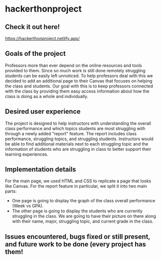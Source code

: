 # hackerthonproject

## Check it out here! 
https://hackerthonproject.netlify.app/

## Goals of the project
Professors more than ever depend on the online resources and tools provided to them. Since so much work is still done remotely struggling students can be easily left unnoticed. To help professors deal with this we decided to add an additional page to their Canvas that focuses on helping the class and students. Our goal with this is to keep professors connected with the class by providing them easy access information about how the class is doing as a whole and individually.

## Desired user experience
The project is designed to help instructors with understanding the overall class performance and which topics students are most struggling with through a newly added "report" feature. The report includes class performance, struggling topics, and struggling students. Instructors would be able to find additional materials next to each struggling topic and the information of students who are struggling in class to better support their learning experiences.  

## Implementation details
For the main page, we used HTML and CSS to replicate a page that looks like Canvas. 
For the report feature in particular, we split it into two main parts: 
- One page is going to display the graph of the class overall performance (Week vs GPA). 
- The other page is going to display the students who are currently struggling in the class. We are going to have their picture on there along with           their name, major, struggling topic, and current grade in the class. 

## Issues encountered, bugs fixed or still present, and future work to be done (every project has them!
